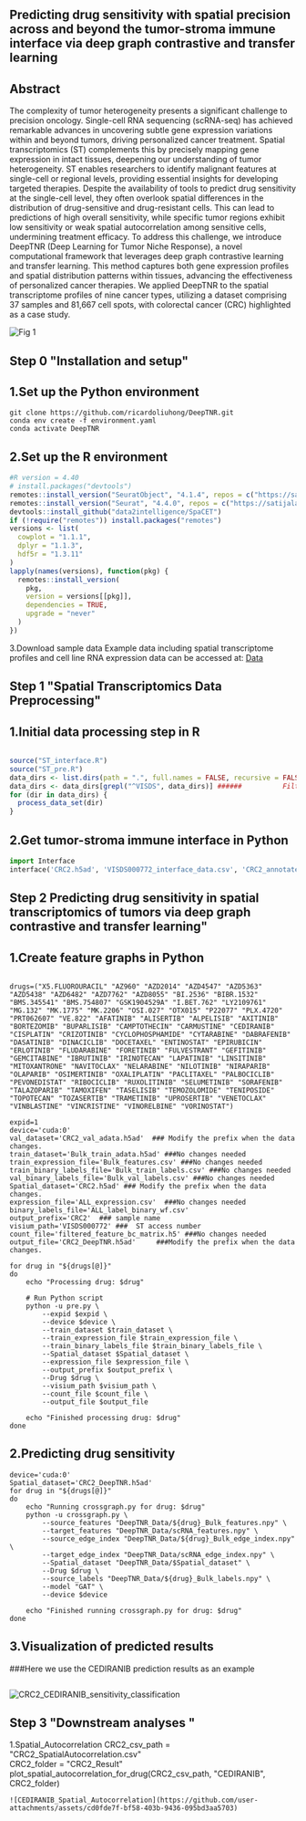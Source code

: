 Predicting drug sensitivity with spatial precision across and beyond the tumor-stroma immune interface via deep graph contrastive and transfer learning
-
Abstract
-
The complexity of tumor heterogeneity presents a significant challenge to precision oncology. Single-cell RNA sequencing (scRNA-seq) has achieved remarkable advances in uncovering subtle gene expression variations within and beyond tumors, driving personalized cancer treatment. Spatial transcriptomics (ST) complements this by precisely mapping gene expression in intact tissues, deepening our understanding of tumor heterogeneity. ST enables researchers to identify malignant features at single-cell or regional levels, providing essential insights for developing targeted therapies. Despite the availability of tools to predict drug sensitivity at the single-cell level, they often overlook spatial differences in the distribution of drug-sensitive and drug-resistant cells. This can lead to predictions of high overall sensitivity, while specific tumor regions exhibit low sensitivity or weak spatial autocorrelation among sensitive cells, undermining treatment efficacy. To address this challenge, we introduce DeepTNR (Deep Learning for Tumor Niche Response), a novel computational framework that leverages deep graph contrastive learning and transfer learning. This method captures both gene expression profiles and spatial distribution patterns within tissues, advancing the effectiveness of personalized cancer therapies. We applied DeepTNR to the spatial transcriptome profiles of nine cancer types, utilizing a dataset comprising 37 samples and 81,667 cell spots, with colorectal cancer (CRC) highlighted as a case study.

![Fig 1](https://github.com/user-attachments/assets/414940e5-8642-4730-aabf-61aba273ff90)

Step 0 "Installation and setup"
-     
  1.Set up the Python environment
-
```shell
git clone https://github.com/ricardoliuhong/DeepTNR.git
conda env create -f environment.yaml
conda activate DeepTNR
```
  2.Set up the R environment
 -
```R
#R version = 4.40
# install.packages("devtools")
remotes::install_version("SeuratObject", "4.1.4", repos = c("https://satijalab.r-universe.dev", getOption("repos")))
remotes::install_version("Seurat", "4.4.0", repos = c("https://satijalab.r-universe.dev", getOption("repos")))
devtools::install_github("data2intelligence/SpaCET")
if (!require("remotes")) install.packages("remotes")
versions <- list(
  cowplot = "1.1.1",
  dplyr = "1.1.3",
  hdf5r = "1.3.11"
)
lapply(names(versions), function(pkg) {
  remotes::install_version(
    pkg,
    version = versions[[pkg]],
    dependencies = TRUE,
    upgrade = "never"
  )
})

```

  3.Download sample data
Example data including spatial transcriptome profiles and cell line RNA expression data can be accessed at: [Data](https://drive.google.com/drive/folders/1h1RgI21EHF5ndKqlnwvj5-itj1cWAo11?usp=sharing)




Step 1 "Spatial Transcriptomics Data Preprocessing"
-     
  1.Initial data processing step in R
-
```r

source("ST_interface.R")
source("ST_pre.R")
data_dirs <- list.dirs(path = ".", full.names = FALSE, recursive = FALSE)
data_dirs <- data_dirs[grepl("^VISDS", data_dirs)] ######          Filter folders starting with "VISDS" dataset
for (dir in data_dirs) {
  process_data_set(dir)
}
```

 2.Get tumor-stroma immune interface in Python
-
```python
import Interface
interface('CRC2.h5ad', 'VISDS000772_interface_data.csv', 'CRC2_annotated.h5ad')

```

Step 2 Predicting drug sensitivity in spatial transcriptomics of tumors via deep graph contrastive and transfer learning"
-   

  1.Create feature graphs in Python   
-

```shell

drugs=("X5.FLUOROURACIL" "AZ960" "AZD2014" "AZD4547" "AZD5363" "AZD5438" "AZD6482" "AZD7762" "AZD8055" "BI.2536" "BIBR.1532" "BMS.345541" "BMS.754807" "GSK1904529A" "I.BET.762" "LY2109761" "MG.132" "MK.1775" "MK.2206" "OSI.027" "OTX015" "P22077" "PLX.4720" "PRT062607" "VE.822" "AFATINIB" "ALISERTIB" "ALPELISIB" "AXITINIB" "BORTEZOMIB" "BUPARLISIB" "CAMPTOTHECIN" "CARMUSTINE" "CEDIRANIB" "CISPLATIN" "CRIZOTINIB" "CYCLOPHOSPHAMIDE" "CYTARABINE" "DABRAFENIB" "DASATINIB" "DINACICLIB" "DOCETAXEL" "ENTINOSTAT" "EPIRUBICIN" "ERLOTINIB" "FLUDARABINE" "FORETINIB" "FULVESTRANT" "GEFITINIB" "GEMCITABINE" "IBRUTINIB" "IRINOTECAN" "LAPATINIB" "LINSITINIB" "MITOXANTRONE" "NAVITOCLAX" "NELARABINE" "NILOTINIB" "NIRAPARIB" "OLAPARIB" "OSIMERTINIB" "OXALIPLATIN" "PACLITAXEL" "PALBOCICLIB" "PEVONEDISTAT" "RIBOCICLIB" "RUXOLITINIB" "SELUMETINIB" "SORAFENIB" "TALAZOPARIB" "TAMOXIFEN" "TASELISIB" "TEMOZOLOMIDE" "TENIPOSIDE" "TOPOTECAN" "TOZASERTIB" "TRAMETINIB" "UPROSERTIB" "VENETOCLAX" "VINBLASTINE" "VINCRISTINE" "VINORELBINE" "VORINOSTAT")

expid=1
device='cuda:0'
val_dataset='CRC2_val_adata.h5ad'  ### Modify the prefix when the data changes.  
train_dataset='Bulk_train_adata.h5ad' ###No changes needed
train_expression_file='Bulk_features.csv' ###No changes needed
train_binary_labels_file='Bulk_train_labels.csv' ###No changes needed
val_binary_labels_file='Bulk_val_labels.csv' ###No changes needed
Spatial_dataset='CRC2.h5ad' ### Modify the prefix when the data changes.
expression_file='ALL_expression.csv'  ###No changes needed
binary_labels_file='ALL_label_binary_wf.csv'
output_prefix='CRC2'  ### sample name
visium_path='VISDS000772' ###  ST access number
count_file='filtered_feature_bc_matrix.h5' ###No changes needed
output_file='CRC2_DeepTNR.h5ad'     ###Modify the prefix when the data changes.

for drug in "${drugs[@]}"
do
    echo "Processing drug: $drug"
    
    # Run Python script
    python -u pre.py \
        --expid $expid \
        --device $device \
        --train_dataset $train_dataset \
        --train_expression_file $train_expression_file \
        --train_binary_labels_file $train_binary_labels_file \
        --Spatial_dataset $Spatial_dataset \
        --expression_file $expression_file \
        --output_prefix $output_prefix \
        --Drug $drug \
        --visium_path $visium_path \
        --count_file $count_file \
        --output_file $output_file
    
    echo "Finished processing drug: $drug"
done
```




  2.Predicting drug sensitivity 
 - 

```shell
device='cuda:0'
Spatial_dataset='CRC2_DeepTNR.h5ad'
for drug in "${drugs[@]}"
do
    echo "Running crossgraph.py for drug: $drug"
    python -u crossgraph.py \
        --source_features "DeepTNR_Data/${drug}_Bulk_features.npy" \
        --target_features "DeepTNR_Data/scRNA_features.npy" \
        --source_edge_index "DeepTNR_Data/${drug}_Bulk_edge_index.npy" \
        --target_edge_index "DeepTNR_Data/scRNA_edge_index.npy" \
        --Spatial_dataset "DeepTNR_Data/$Spatial_dataset" \
        --Drug $drug \
        --source_labels "DeepTNR_Data/${drug}_Bulk_labels.npy" \
        --model "GAT" \ 
        --device $device  

    echo "Finished running crossgraph.py for drug: $drug"
done
```
  3.Visualization of predicted results
 - 
 ###Here we use the CEDIRANIB prediction results as an example
```Python

```
![CRC2_CEDIRANIB_sensitivity_classification](https://github.com/user-attachments/assets/1e85e928-811d-4da0-a5ee-f51b2578a5ce)

Step 3 "Downstream analyses " 
-
  1.Spatial_Autocorrelation
CRC2_csv_path = "CRC2_SpatialAutocorrelation.csv"  
CRC2_folder = "CRC2_Result"  
plot_spatial_autocorrelation_for_drug(CRC2_csv_path, "CEDIRANIB", CRC2_folder)
```
![CEDIRANIB_Spatial_Autocorrelation](https://github.com/user-attachments/assets/cd0fde7f-bf58-403b-9436-095bd3aa5703)





 
     
    
  

